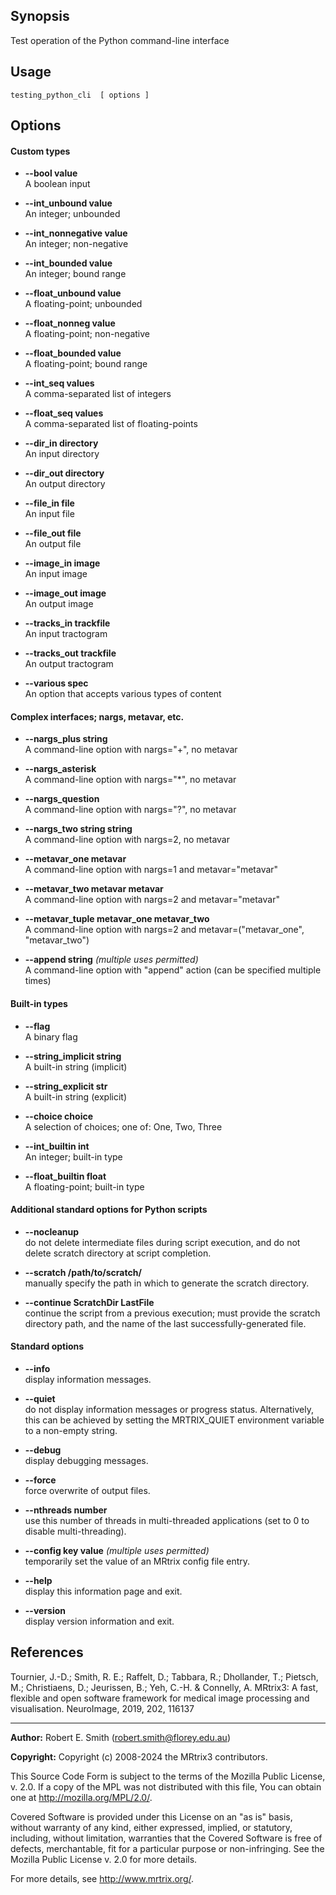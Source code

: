 ## Synopsis

Test operation of the Python command-line interface

## Usage

    testing_python_cli  [ options ]

## Options

#### Custom types

+ **--bool value**<br>A boolean input

+ **--int_unbound value**<br>An integer; unbounded

+ **--int_nonnegative value**<br>An integer; non-negative

+ **--int_bounded value**<br>An integer; bound range

+ **--float_unbound value**<br>A floating-point; unbounded

+ **--float_nonneg value**<br>A floating-point; non-negative

+ **--float_bounded value**<br>A floating-point; bound range

+ **--int_seq values**<br>A comma-separated list of integers

+ **--float_seq values**<br>A comma-separated list of floating-points

+ **--dir_in directory**<br>An input directory

+ **--dir_out directory**<br>An output directory

+ **--file_in file**<br>An input file

+ **--file_out file**<br>An output file

+ **--image_in image**<br>An input image

+ **--image_out image**<br>An output image

+ **--tracks_in trackfile**<br>An input tractogram

+ **--tracks_out trackfile**<br>An output tractogram

+ **--various spec**<br>An option that accepts various types of content

#### Complex interfaces; nargs, metavar, etc.

+ **--nargs_plus string <space-separated list of additional strings>**<br>A command-line option with nargs="+", no metavar

+ **--nargs_asterisk <space-separated list of strings>**<br>A command-line option with nargs="*", no metavar

+ **--nargs_question <optional string>**<br>A command-line option with nargs="?", no metavar

+ **--nargs_two string string**<br>A command-line option with nargs=2, no metavar

+ **--metavar_one metavar**<br>A command-line option with nargs=1 and metavar="metavar"

+ **--metavar_two metavar metavar**<br>A command-line option with nargs=2 and metavar="metavar"

+ **--metavar_tuple metavar_one metavar_two**<br>A command-line option with nargs=2 and metavar=("metavar_one", "metavar_two")

+ **--append string**  *(multiple uses permitted)*<br>A command-line option with "append" action (can be specified multiple times)

#### Built-in types

+ **--flag**<br>A binary flag

+ **--string_implicit string**<br>A built-in string (implicit)

+ **--string_explicit str**<br>A built-in string (explicit)

+ **--choice choice**<br>A selection of choices; one of: One, Two, Three

+ **--int_builtin int**<br>An integer; built-in type

+ **--float_builtin float**<br>A floating-point; built-in type

#### Additional standard options for Python scripts

+ **--nocleanup**<br>do not delete intermediate files during script execution, and do not delete scratch directory at script completion.

+ **--scratch /path/to/scratch/**<br>manually specify the path in which to generate the scratch directory.

+ **--continue ScratchDir LastFile**<br>continue the script from a previous execution; must provide the scratch directory path, and the name of the last successfully-generated file.

#### Standard options

+ **--info**<br>display information messages.

+ **--quiet**<br>do not display information messages or progress status. Alternatively, this can be achieved by setting the MRTRIX_QUIET environment variable to a non-empty string.

+ **--debug**<br>display debugging messages.

+ **--force**<br>force overwrite of output files.

+ **--nthreads number**<br>use this number of threads in multi-threaded applications (set to 0 to disable multi-threading).

+ **--config key value**  *(multiple uses permitted)*<br>temporarily set the value of an MRtrix config file entry.

+ **--help**<br>display this information page and exit.

+ **--version**<br>display version information and exit.

## References

Tournier, J.-D.; Smith, R. E.; Raffelt, D.; Tabbara, R.; Dhollander, T.; Pietsch, M.; Christiaens, D.; Jeurissen, B.; Yeh, C.-H. & Connelly, A. MRtrix3: A fast, flexible and open software framework for medical image processing and visualisation. NeuroImage, 2019, 202, 116137

---

**Author:** Robert E. Smith (robert.smith@florey.edu.au)

**Copyright:** Copyright (c) 2008-2024 the MRtrix3 contributors.

This Source Code Form is subject to the terms of the Mozilla Public
License, v. 2.0. If a copy of the MPL was not distributed with this
file, You can obtain one at http://mozilla.org/MPL/2.0/.

Covered Software is provided under this License on an "as is"
basis, without warranty of any kind, either expressed, implied, or
statutory, including, without limitation, warranties that the
Covered Software is free of defects, merchantable, fit for a
particular purpose or non-infringing.
See the Mozilla Public License v. 2.0 for more details.

For more details, see http://www.mrtrix.org/.

